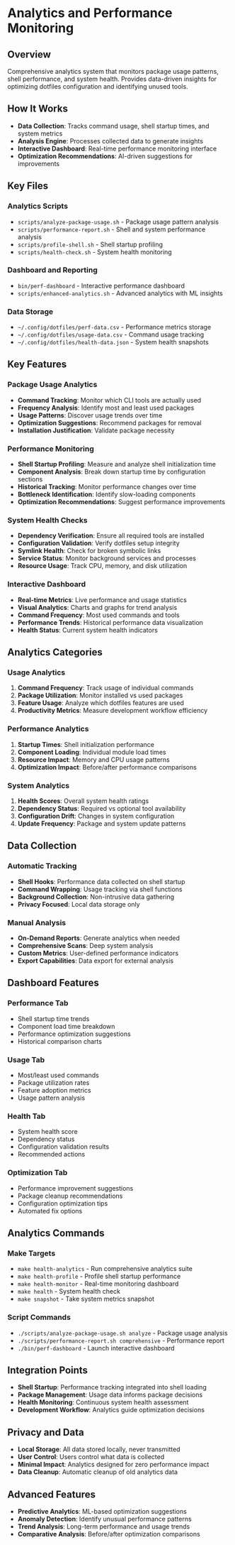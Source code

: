 # Analytics and Performance Monitoring

## Overview
Comprehensive analytics system that monitors package usage patterns, shell performance, and system health. Provides data-driven insights for optimizing dotfiles configuration and identifying unused tools.

## How It Works
- **Data Collection**: Tracks command usage, shell startup times, and system metrics
- **Analysis Engine**: Processes collected data to generate insights
- **Interactive Dashboard**: Real-time performance monitoring interface
- **Optimization Recommendations**: AI-driven suggestions for improvements

## Key Files

### Analytics Scripts
- `scripts/analyze-package-usage.sh` - Package usage pattern analysis
- `scripts/performance-report.sh` - Shell and system performance analysis
- `scripts/profile-shell.sh` - Shell startup profiling
- `scripts/health-check.sh` - System health monitoring

### Dashboard and Reporting
- `bin/perf-dashboard` - Interactive performance dashboard
- `scripts/enhanced-analytics.sh` - Advanced analytics with ML insights

### Data Storage
- `~/.config/dotfiles/perf-data.csv` - Performance metrics storage
- `~/.config/dotfiles/usage-data.csv` - Command usage tracking
- `~/.config/dotfiles/health-data.json` - System health snapshots

## Key Features

### Package Usage Analytics
- **Command Tracking**: Monitor which CLI tools are actually used
- **Frequency Analysis**: Identify most and least used packages
- **Usage Patterns**: Discover usage trends over time
- **Optimization Suggestions**: Recommend packages for removal
- **Installation Justification**: Validate package necessity

### Performance Monitoring
- **Shell Startup Profiling**: Measure and analyze shell initialization time
- **Component Analysis**: Break down startup time by configuration sections
- **Historical Tracking**: Monitor performance changes over time
- **Bottleneck Identification**: Identify slow-loading components
- **Optimization Recommendations**: Suggest performance improvements

### System Health Checks
- **Dependency Verification**: Ensure all required tools are installed
- **Configuration Validation**: Verify dotfiles setup integrity
- **Symlink Health**: Check for broken symbolic links
- **Service Status**: Monitor background services and processes
- **Resource Usage**: Track CPU, memory, and disk utilization

### Interactive Dashboard
- **Real-time Metrics**: Live performance and usage statistics
- **Visual Analytics**: Charts and graphs for trend analysis
- **Command Frequency**: Most used commands and tools
- **Performance Trends**: Historical performance data visualization
- **Health Status**: Current system health indicators

## Analytics Categories

### Usage Analytics
1. **Command Frequency**: Track usage of individual commands
2. **Package Utilization**: Monitor installed vs used packages
3. **Feature Usage**: Analyze which dotfiles features are used
4. **Productivity Metrics**: Measure development workflow efficiency

### Performance Analytics
1. **Startup Times**: Shell initialization performance
2. **Component Loading**: Individual module load times
3. **Resource Impact**: Memory and CPU usage patterns
4. **Optimization Impact**: Before/after performance comparisons

### System Analytics
1. **Health Scores**: Overall system health ratings
2. **Dependency Status**: Required vs optional tool availability
3. **Configuration Drift**: Changes in system configuration
4. **Update Frequency**: Package and system update patterns

## Data Collection

### Automatic Tracking
- **Shell Hooks**: Performance data collected on shell startup
- **Command Wrapping**: Usage tracking via shell functions
- **Background Collection**: Non-intrusive data gathering
- **Privacy Focused**: Local data storage only

### Manual Analysis
- **On-Demand Reports**: Generate analytics when needed
- **Comprehensive Scans**: Deep system analysis
- **Custom Metrics**: User-defined performance indicators
- **Export Capabilities**: Data export for external analysis

## Dashboard Features

### Performance Tab
- Shell startup time trends
- Component load time breakdown
- Performance optimization suggestions
- Historical comparison charts

### Usage Tab
- Most/least used commands
- Package utilization rates
- Feature adoption metrics
- Usage pattern analysis

### Health Tab
- System health score
- Dependency status
- Configuration validation results
- Recommended actions

### Optimization Tab
- Performance improvement suggestions
- Package cleanup recommendations
- Configuration optimization tips
- Automated fix options

## Analytics Commands

### Make Targets
- `make health-analytics` - Run comprehensive analytics suite
- `make health-profile` - Profile shell startup performance
- `make health-monitor` - Real-time monitoring dashboard
- `make health` - System health check
- `make snapshot` - Take system metrics snapshot

### Script Commands
- `./scripts/analyze-package-usage.sh analyze` - Package usage analysis
- `./scripts/performance-report.sh comprehensive` - Performance report
- `./bin/perf-dashboard` - Launch interactive dashboard

## Integration Points
- **Shell Startup**: Performance tracking integrated into shell loading
- **Package Management**: Usage data informs package decisions
- **Health Monitoring**: Continuous system health assessment
- **Development Workflow**: Analytics guide optimization decisions

## Privacy and Data
- **Local Storage**: All data stored locally, never transmitted
- **User Control**: Users control what data is collected
- **Minimal Impact**: Analytics designed for zero performance impact
- **Data Cleanup**: Automatic cleanup of old analytics data

## Advanced Features
- **Predictive Analytics**: ML-based optimization suggestions
- **Anomaly Detection**: Identify unusual performance patterns
- **Trend Analysis**: Long-term performance and usage trends
- **Comparative Analysis**: Before/after optimization comparisons